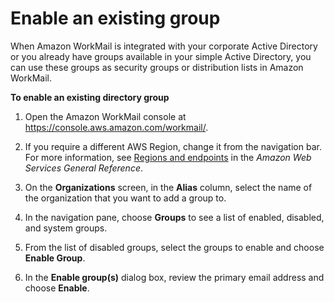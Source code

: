 # Enable an existing group<a name="enable_existing_group"></a>

When Amazon WorkMail is integrated with your corporate Active Directory or you already have groups available in your simple Active Directory, you can use these groups as security groups or distribution lists in Amazon WorkMail\.

**To enable an existing directory group**

1. Open the Amazon WorkMail console at [https://console\.aws\.amazon\.com/workmail/](https://console.aws.amazon.com/workmail/)\.

1. If you require a different AWS Region, change it from the navigation bar\. For more information, see [Regions and endpoints](http://docs.aws.amazon.com/general/latest/gr/index.html?rande.html) in the *Amazon Web Services General Reference*\.

1. On the **Organizations** screen, in the **Alias** column, select the name of the organization that you want to add a group to\.

1. In the navigation pane, choose **Groups** to see a list of enabled, disabled, and system groups\.

1. From the list of disabled groups, select the groups to enable and choose **Enable Group**\.

1. In the **Enable group\(s\)** dialog box, review the primary email address and choose **Enable**\.